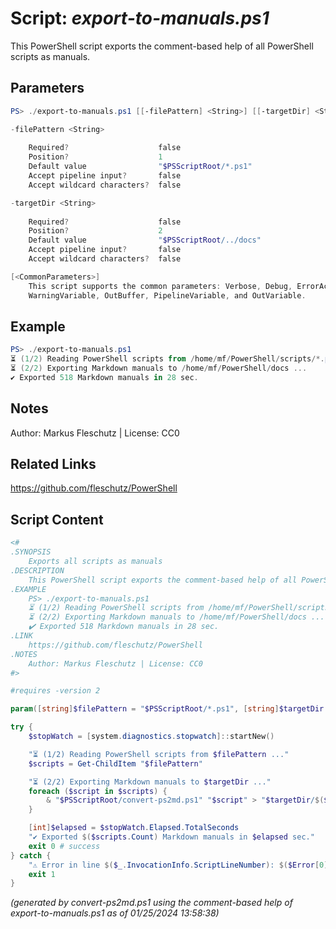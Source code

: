 Script: *export-to-manuals.ps1*
========================

This PowerShell script exports the comment-based help of all PowerShell scripts as manuals.

Parameters
----------
```powershell
PS> ./export-to-manuals.ps1 [[-filePattern] <String>] [[-targetDir] <String>] [<CommonParameters>]

-filePattern <String>
    
    Required?                    false
    Position?                    1
    Default value                "$PSScriptRoot/*.ps1"
    Accept pipeline input?       false
    Accept wildcard characters?  false

-targetDir <String>
    
    Required?                    false
    Position?                    2
    Default value                "$PSScriptRoot/../docs"
    Accept pipeline input?       false
    Accept wildcard characters?  false

[<CommonParameters>]
    This script supports the common parameters: Verbose, Debug, ErrorAction, ErrorVariable, WarningAction, 
    WarningVariable, OutBuffer, PipelineVariable, and OutVariable.
```

Example
-------
```powershell
PS> ./export-to-manuals.ps1
⏳ (1/2) Reading PowerShell scripts from /home/mf/PowerShell/scripts/*.ps1 ... 
⏳ (2/2) Exporting Markdown manuals to /home/mf/PowerShell/docs ...
✔️ Exported 518 Markdown manuals in 28 sec.

```

Notes
-----
Author: Markus Fleschutz | License: CC0

Related Links
-------------
https://github.com/fleschutz/PowerShell

Script Content
--------------
```powershell
<#
.SYNOPSIS
	Exports all scripts as manuals
.DESCRIPTION
	This PowerShell script exports the comment-based help of all PowerShell scripts as manuals.
.EXAMPLE
	PS> ./export-to-manuals.ps1
	⏳ (1/2) Reading PowerShell scripts from /home/mf/PowerShell/scripts/*.ps1 ... 
	⏳ (2/2) Exporting Markdown manuals to /home/mf/PowerShell/docs ...
	✔️ Exported 518 Markdown manuals in 28 sec.
.LINK
	https://github.com/fleschutz/PowerShell
.NOTES
	Author: Markus Fleschutz | License: CC0
#>

#requires -version 2

param([string]$filePattern = "$PSScriptRoot/*.ps1", [string]$targetDir = "$PSScriptRoot/../docs")

try {
	$stopWatch = [system.diagnostics.stopwatch]::startNew()

	"⏳ (1/2) Reading PowerShell scripts from $filePattern ..." 
	$scripts = Get-ChildItem "$filePattern"

	"⏳ (2/2) Exporting Markdown manuals to $targetDir ..."
	foreach ($script in $scripts) {
		& "$PSScriptRoot/convert-ps2md.ps1" "$script" > "$targetDir/$($script.BaseName).md"
	}

	[int]$elapsed = $stopWatch.Elapsed.TotalSeconds
	"✔️ Exported $($scripts.Count) Markdown manuals in $elapsed sec."
	exit 0 # success
} catch {
	"⚠️ Error in line $($_.InvocationInfo.ScriptLineNumber): $($Error[0])"
	exit 1
}
```

*(generated by convert-ps2md.ps1 using the comment-based help of export-to-manuals.ps1 as of 01/25/2024 13:58:38)*
